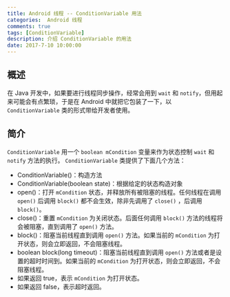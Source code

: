 ```yaml
---
title: Android 线程 -- ConditionVariable 用法
categories:  Android 线程
comments: true
tags: [ConditionVariable]
description: 介绍 ConditionVariable 的用法
date: 2017-7-10 10:00:00
---
```


## 概述

在 Java 开发中，如果要进行线程同步操作，经常会用到 `wait` 和 `notify`，但用起来可能会有点繁琐，于是在 Android 中就把它包装了一下，以 `ConditionVariable` 类的形式带给开发者使用。

## 简介

`ConditionVariable` 用一个 `boolean mCondition` 变量来作为状态控制 `wait` 和 `notify` 方法的执行。
`ConditionVariable` 类提供了下面几个方法：

 - ConditionVariable()：构造方法
 - ConditionVariable(boolean state)：根据给定的状态构造对象
 - open()：打开 `mCondition` 状态，并释放所有被阻塞的线程。任何线程在调用 `open()` 后调用 `block()` 都不会生效，除非先调用了 `close()` ，后调用 `block()`。 
 - close()：重置 `mCondition` 为关闭状态。后面任何调用 `block()` 方法的线程将会被阻塞，直到调用了  `open()` 方法。
 - block()：阻塞当前线程直到调用 `open()` 方法。如果当前的 `mCondition` 为打开状态，则会立即返回，不会阻塞线程。
 - boolean block(long timeout)：阻塞当前线程直到调用 `open()` 方法或者是设置的超时时间到。如果当前的 `mCondition` 为打开状态，则会立即返回，不会阻塞线程。
  - 如果返回 true，表示 `mCondition` 为打开状态。
  - 如果返回 false，表示超时返回。
 

